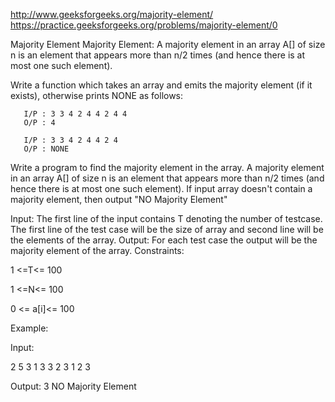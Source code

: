 http://www.geeksforgeeks.org/majority-element/
https://practice.geeksforgeeks.org/problems/majority-element/0

Majority Element Majority Element: A majority element in an array A[] of size n is an element that
appears more than n/2 times (and hence there is at most one such element).

Write a function which takes an array and emits the majority element (if it exists), otherwise
prints NONE as follows:

       I/P : 3 3 4 2 4 4 2 4 4
       O/P : 4

       I/P : 3 3 4 2 4 4 2 4
       O/P : NONE

Write a program to find the majority element in the array. A majority element in an array A[] of
size n is an element that appears more than n/2 times (and hence there is at most one such element).
If input array doesn't contain a majority element, then output "NO Majority Element"

Input:  The first line of the input contains T denoting the number of testcase. The first line of
the test case will be the size of array and second line will be the elements of the array. Output:
For each test case the output will be the majority element of the array. Constraints:

1 <=T<= 100

1 <=N<= 100

0 <= a[i]<= 100

Example:

Input:

2 5 3 1 3 3 2 3 1 2 3

Output:
3 NO Majority Element
